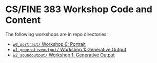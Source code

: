 # CS/FINE 383 Workshop Code and Content

The following workshops are in repo directories:

* [`w0_portrait/` Workshop 0: Portrait](https://git.uwaterloo.ca/csfine383/workshops/tree/master/w0_portrait) 
* [`w1_generativeoutput/` Workshop 1: Generative Output](https://git.uwaterloo.ca/csfine383/workshops/tree/master/w1_generativeoutput)
* [`w2_soundoutput/` Workshop 1: Generative Output](https://git.uwaterloo.ca/csfine383/workshops/tree/master/w2_soundoutput)

<!-- * `w2_soundoutput/` Workshop 2: Sound Output  -->
<!-- * `w3_bodyinput/` Workshop 3: Body Input  -->
<!-- * `w4_datainput/` Workshop 4: Data Input  -->
<!-- * `w5_systems/` Workshop 5: Systems   -->